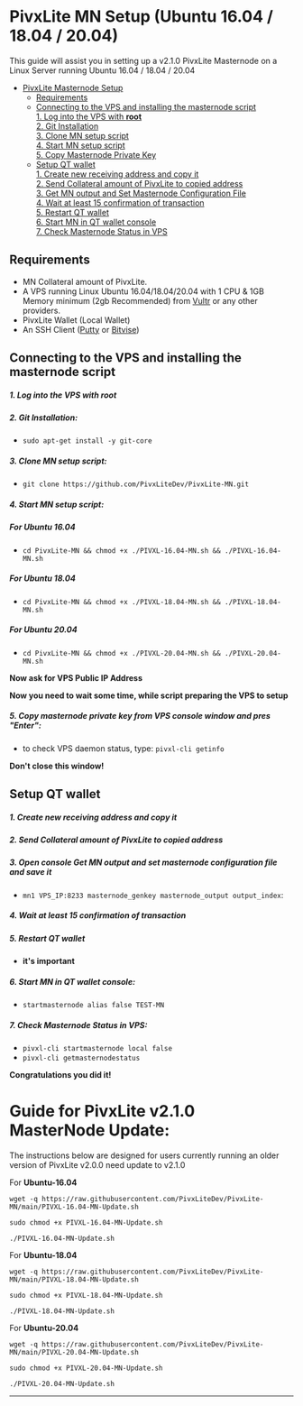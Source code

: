 # PivxLite MN Setup (Ubuntu 16.04 / 18.04 / 20.04)
This guide will assist you in setting up a v2.1.0 PivxLite Masternode on a Linux Server running Ubuntu 16.04 / 18.04 / 20.04

- [PivxLite Masternode Setup](#pivxlite-masternode-setup)  
  	* [Requirements](#requirements) 
  * [Connecting to the VPS and installing the masternode script](#Connecting-to-the-VPS-and-installing-the-masternode-script)  
         [1. Log into the VPS with **root**](#1-log-into-the-vps-with-root)  
         [2. Git Installation](#2-git-installation)  
         [3. Clone MN setup script](#3-clone-mn-setup-script)  
         [4. Start MN setup script](#4-start-mn-setup-script)  
         [5. Copy Masternode Private Key](#5-copy-masternode-private-key-from-vps-console-window-and-pres-enter)
  * [Setup QT wallet](#setup-qt-wallet)  
         [1. Create new receiving address and copy it](#1-create-new-receiving-address-and-copy-it)  
	 [2. Send Collateral amount of PivxLite to copied address](#2-send-collateral-amount-of-pivxlite-to-copied-address)  
	 [3. Get MN output and Set Masternode Configuration File](#3-open-console-get-mn-output-and-set-masternode-configuration-file-and-save-it)  
	 [4. Wait at least 15 confirmation of transaction](#4-wait-at-least-15-confirmation-of-transaction)  
         [5. Restart QT wallet](#5-restart-qt-wallet)  
         [6. Start MN in QT wallet console](#6-start-mn-in-qt-wallet-console)  
	 [7. Check Masternode Status in VPS](#7-check-masternode-status-in-vps)  

## Requirements
- MN Collateral amount of PivxLite.
- A VPS running Linux Ubuntu 16.04/18.04/20.04 with 1 CPU & 1GB Memory minimum (2gb Recommended) from [Vultr](https://www.vultr.com/?ref=8622028) or any other providers.
- PivxLite Wallet (Local Wallet)
- An SSH Client (<a href="https://www.putty.org/" target="_blank">Putty</a> or <a href="https://dl.bitvise.com/BvSshClient-Inst.exe" target="_blank">Bitvise</a>)


## Connecting to the VPS and installing the masternode script

##### 1. Log into the VPS with **root**  

##### 2. Git Installation:  
- ```sudo apt-get install -y git-core```  

##### 3. Clone MN setup script: 
- ```git clone https://github.com/PivxLiteDev/PivxLite-MN.git```  

##### 4. Start MN setup script: 
##### For Ubuntu 16.04
- ```cd PivxLite-MN && chmod +x ./PIVXL-16.04-MN.sh && ./PIVXL-16.04-MN.sh```

##### For Ubuntu 18.04
- ```cd PivxLite-MN && chmod +x ./PIVXL-18.04-MN.sh && ./PIVXL-18.04-MN.sh```

##### For Ubuntu 20.04
- ```cd PivxLite-MN && chmod +x ./PIVXL-20.04-MN.sh && ./PIVXL-20.04-MN.sh```
   
**Now ask for VPS Public IP Address** 

**Now you need to wait some time, while script preparing the VPS to setup**  
##### 5. Copy masternode private key from VPS console window and pres "Enter":


- to check VPS daemon status, type: ```pivxl-cli getinfo```

**Don't close this window!** 	

## Setup QT wallet
##### 1. Create new receiving address and copy it

##### 2. Send Collateral amount of PivxLite to copied address

##### 3. Open console Get MN output and set masternode configuration file and save it
- ```mn1 VPS_IP:8233 masternode_genkey masternode_output output_index```:

##### 4. Wait at least 15 confirmation of transaction

##### 5. Restart QT wallet  
- **it's important**

##### 6. Start MN in QT wallet console:
- ```startmasternode alias false TEST-MN```

##### 7. Check Masternode Status in VPS:
- ```pivxl-cli startmasternode local false``` 
- ```pivxl-cli getmasternodestatus```  

**Сongratulations you did it!**


# Guide for PivxLite v2.1.0 MasterNode Update:
The instructions below are designed for users currently running an older version of PivxLite v2.0.0 need update to v2.1.0

For **Ubuntu-16.04**
```
wget -q https://raw.githubusercontent.com/PivxLiteDev/PivxLite-MN/main/PIVXL-16.04-MN-Update.sh

sudo chmod +x PIVXL-16.04-MN-Update.sh

./PIVXL-16.04-MN-Update.sh
```


For **Ubuntu-18.04**
```
wget -q https://raw.githubusercontent.com/PivxLiteDev/PivxLite-MN/main/PIVXL-18.04-MN-Update.sh

sudo chmod +x PIVXL-18.04-MN-Update.sh

./PIVXL-18.04-MN-Update.sh
```


For **Ubuntu-20.04**
```
wget -q https://raw.githubusercontent.com/PivxLiteDev/PivxLite-MN/main/PIVXL-20.04-MN-Update.sh

sudo chmod +x PIVXL-20.04-MN-Update.sh

./PIVXL-20.04-MN-Update.sh
```
***

